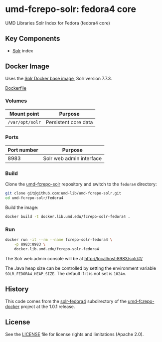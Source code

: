 # umd-fcrepo-solr: fedora4 core

UMD Libraries Solr Index for Fedora (fedora4 core)

## Key Components

* [Solr] index

## Docker Image

Uses the [Solr Docker base image](https://hub.docker.com/_/solr/), Solr 
version 7.7.3.

[Dockerfile](Dockerfile)

### Volumes

| Mount point     | Purpose              |
|-----------------|----------------------|
| `/var/opt/solr` | Persistent core data |

### Ports

| Port number | Purpose                  |
|-------------|--------------------------|
| 8983        | Solr web admin interface |

### Build

Clone the [umd-fcrepo-solr] repository and switch to the `fedora4` directory:

```zsh
git clone git@github.com:umd-lib/umd-fcrepo-solr.git
cd umd-fcrepo-solr/fedora4
```

Build the image:

```zsh
docker build -t docker.lib.umd.edu/fcrepo-solr-fedora4 .
```

### Run

```zsh
docker run -it --rm --name fcrepo-solr-fedora4 \
    -p 8983:8983 \
    docker.lib.umd.edu/fcrepo-solr-fedora4
```

The Solr web admin console will be at <http://localhost:8983/solr/#/>

The Java heap size can be controlled by setting the environment variable
`SOLR_FEDORA4_HEAP_SIZE`. The default if it is not set is `1024m`.

## History

This code comes from the
[solr-fedora4](https://github.com/umd-lib/umd-fcrepo-docker/tree/1.0.1/solr-fedora4)
subdirectory of the [umd-fcrepo-docker] project at the 1.0.1 release.

## License

See the [LICENSE](../LICENSE) file for license rights and limitations (Apache 2.0).


[Solr]: https://solr.apache.org/
[umd-fcrepo-solr]: https://github.com/umd-lib/umd-fcrepo-solr
[umd-fcrepo-docker]: https://github.com/umd-lib/umd-fcrepo-docker
[pytest]: https://pypi.org/project/pytest/
